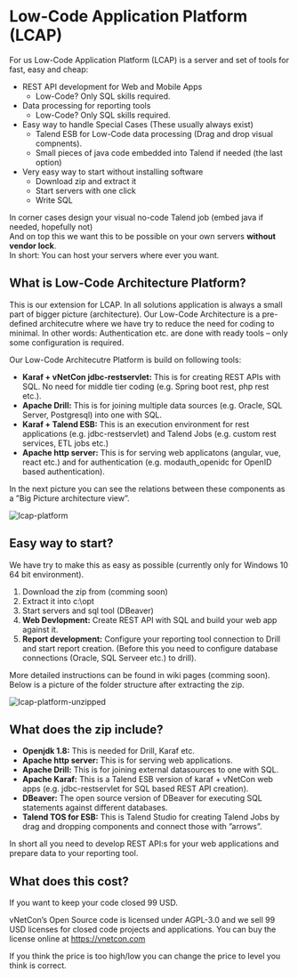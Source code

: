 # Low-Code Application Platform (LCAP)

For us Low-Code Application Platform (LCAP) is a server and set of tools for fast, easy and cheap:
* REST API development for Web and Mobile Apps
  * Low-Code? Only SQL skills required.
* Data processing for reporting tools
  * Low-Code? Only SQL skills required. 
* Easy way to handle Special Cases (These usually always exist)
  * Talend ESB for Low-Code data processing (Drag and drop visual compnents).
  * Small pieces of java code embedded into Talend if needed (the last option)
* Very easy way to start without installing software
  * Download zip and extract it
  * Start servers with one click
  * Write SQL 
  
In corner cases design your visual no-code Talend job (embed java if needed, hopefully not)  
And on top this we want this to be possible on your own servers __without vendor lock__.  
In short: You can host your servers where ever you want. 

## What is Low-Code Architecture Platform?

This is our extension for LCAP. In all solutions application is always a small part of bigger picture (architecture). Our Low-Code Architecture is a pre-defined architecutre where we have try to reduce the need for coding to minimal. In other words: Authentication etc. are done with ready tools – only some configuration is required. 

Our Low-Code Architecutre Platform is build on following tools:
* __Karaf + vNetCon jdbc-restservlet:__ This is for creating REST APIs with SQL. No need for middle tier coding (e.g. Spring boot rest, php rest etc.).
* __Apache Drill:__ This is for joining multiple data sources (e.g. Oracle, SQL Server, Postgresql) into one with SQL.
* __Karaf + Talend ESB:__ This is an execution environment for rest applications (e.g. jdbc-restservlet) and Talend Jobs (e.g. custom rest services, ETL jobs etc.)
* __Apache http server:__ This is for serving web applicatons (angular, vue, react etc.) and for authentication (e.g. modauth_openidc for OpenID based authentication).

In the next picture you can see the relations between these components as a ”Big Picture architecture view”.


  
![lcap-platform](http://vnetcon.s3-website-eu-west-1.amazonaws.com/img/lcap-architecture.png)


## Easy way to start?
We have try to make this as easy as possible (currently only for Windows 10 64 bit environment). 

1. Download the zip from (comming soon)
2. Extract it into c:\opt
3. Start servers and sql tool (DBeaver) 
3. __Web Devlopment:__ Create REST API with SQL and build your web app against it.
5. __Report development:__ Configure your reporting tool connection to Drill and start report creation. (Before this you need to configure database connections (Oracle, SQL Serveer etc.) to drill).

More detailed instructions can be found in wiki pages (comming soon).  
Below is a picture of the folder structure after extracting the zip.
  
  
![lcap-platform-unzipped](http://vnetcon.s3-website-eu-west-1.amazonaws.com/img/unzipped.png)

  
 ## What does the zip include?
* __Openjdk 1.8:__ This is needed for Drill, Karaf etc.
* __Apache http server:__ This is for serving web applications.
* __Apache Drill:__ This is for joining external datasources to one with SQL.
* __Apache Karaf:__ This is a Talend ESB version of karaf + vNetCon web apps (e.g. jdbc-restservlet for SQL based REST API creation). 
* __DBeaver:__ The open source version of DBeaver for executing SQL statements against different databases.
* __Talend TOS for ESB:__ This is Talend Studio for creating Talend Jobs by drag and dropping components and connect those with ”arrows”.
  
In short all you need to develop REST API:s for your web applications and prepare data to your reporting tool.

## What does this cost?
If you want to keep your code closed 99 USD. 
  
vNetCon’s Open Source code is licensed under AGPL-3.0 and we sell 99 USD licenses for closed code projects and applications.
You can buy the license online at https://vnetcon.com
  
If you think the price is too high/low you can change the price to level you think is correct.


